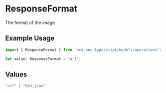 # ResponseFormat

The format of the image

## Example Usage

```typescript
import { ResponseFormat } from "orq-poc-typescript/models/operations";

let value: ResponseFormat = "url";
```

## Values

```typescript
"url" | "b64_json"
```